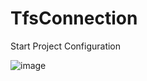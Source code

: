 # TfsConnection

Start Project
Configuration

![image](https://user-images.githubusercontent.com/85359715/120830424-db1cc880-c534-11eb-9499-01da8ebd5c7b.png)

